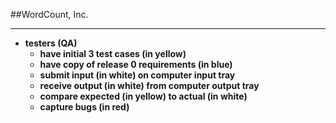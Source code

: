 <!-- .slide: data-background="resources/footer.svg" data-background-size="contain" data-background-position="bottom"  -->

##WordCount, Inc.
- - -
* **testers (QA)**
  * **have initial 3 test cases (in yellow)**  <!-- .element: style="color:maroon" -->
  * **have copy of release 0 requirements (in blue)**  <!-- .element: style="color:maroon" -->
  * **submit input (in white) on computer input tray**  <!-- .element: style="color:maroon" -->
  * **receive output (in white) from computer output tray**  <!-- .element: style="color:maroon" -->
  * **compare expected (in yellow) to actual (in white)**  <!-- .element: style="color:maroon" -->
  * **capture bugs (in red)**  <!-- .element: style="color:maroon" -->

<br/>
<br/>
<br/>
<br/>
<br/>
<br/>
<br/>
<br/>
<br/>
<br/>
<br/>
<br/>

<aside class="notes">
  <p>
  </p>
  <p>
  </p>
</aside>
